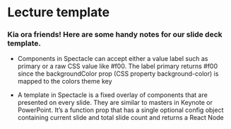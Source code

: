 # Lecture template

### Kia ora friends! Here are some handy notes for our slide deck template.

- Components in Spectacle can accept either a value label such as primary or a raw CSS value like #f00. The label primary returns #f00 since the backgroundColor prop (CSS property background-color) is mapped to the colors theme key

- A template in Spectacle is a fixed overlay of components that are presented on every slide. They are similar to masters in Keynote or PowerPoint. It’s a function prop that has a single optional config object containing current slide and total slide count and returns a React Node